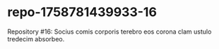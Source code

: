 # repo-1758781439933-16
Repository #16: Socius comis corporis terebro eos corona clam ustulo tredecim absorbeo.
